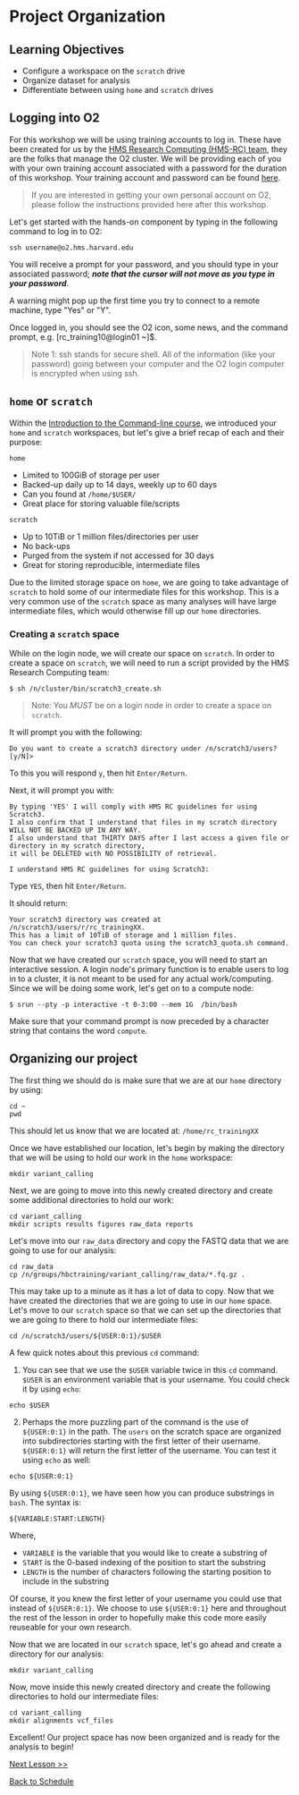 # Project Organization

## Learning Objectives
- Configure a workspace on the `scratch` drive
- Organize dataset for analysis
- Differentiate between using `home` and `scratch` drives

## Logging into O2

For this workshop we will be using training accounts to log in. These have been created for us by the [HMS Research Computing (HMS-RC) team](https://it.hms.harvard.edu/our-services/research-computing), they are the folks that manage the O2 cluster. We will be providing each of you with your own training account associated with a password for the duration of this workshop. Your training account and password can be found [here]().

> If you are interested in getting your own personal account on O2, please follow the instructions provided here after this workshop.

Let's get started with the hands-on component by typing in the following command to log in to O2:

```
ssh username@o2.hms.harvard.edu
```

You will receive a prompt for your password, and you should type in your associated password; ***note that the cursor will not move as you type in your password***.

A warning might pop up the first time you try to connect to a remote machine, type "Yes" or "Y".

Once logged in, you should see the O2 icon, some news, and the command prompt, e.g. [rc_training10@login01 ~]$.

> Note 1: ssh stands for secure shell. All of the information (like your password) going between your computer and the O2 login computer is encrypted when using ssh.

## `home` or `scratch`

Within the [Introduction to the Command-line course](https://hbctraining.github.io/Intro-to-shell-flipped/schedule/), we introduced your `home` and `scratch` workspaces, but let's give a brief recap of each and their purpose:

`home`
 - Limited to 100GiB of storage per user
 - Backed-up daily up to 14 days, weekly up to 60 days
 - Can you found at `/home/$USER/`
 - Great place for storing valuable file/scripts

`scratch`
 - Up to 10TiB or 1 million files/directories per user
 - No back-ups
 - Purged from the system if not accessed for 30 days
 - Great for storing reproducible, intermediate files

Due to the limited storage space on `home`, we are going to take advantage of `scratch` to hold some of our intermediate files for this workshop. This is a very common use of the `scratch` space as many analyses will have large intermediate files, which would otherwise fill up our `home` directories.

### Creating a `scratch` space

While on the login node, we will create our space on `scratch`. In order to create a space on `scratch`, we will need to run a script provided by the HMS Research Computing team:

```
$ sh /n/cluster/bin/scratch3_create.sh
```

> Note: You *MUST* be on a login node in order to create a space on `scratch`.

It will prompt you with the following:

```
Do you want to create a scratch3 directory under /n/scratch3/users? [y/N]> 
```

To this you will respond `y`, then hit `Enter/Return`.


Next, it will prompt you with:

```
By typing 'YES' I will comply with HMS RC guidelines for using Scratch3.
I also confirm that I understand that files in my scratch directory WILL NOT BE BACKED UP IN ANY WAY.
I also understand that THIRTY DAYS after I last access a given file or directory in my scratch directory,
it will be DELETED with NO POSSIBILITY of retrieval.

I understand HMS RC guidelines for using Scratch3: 
```

Type `YES`, then hit `Enter/Return`.

It should return:

```
Your scratch3 directory was created at /n/scratch3/users/r/rc_trainingXX.
This has a limit of 10TiB of storage and 1 million files.
You can check your scratch3 quota using the scratch3_quota.sh command.
```

Now that we have created our `scratch` space, you will need to start an interactive session. A login node's primary function is to enable users to log in to a cluster, it is not meant to be used for any actual work/computing. Since we will be doing some work, let's get on to a compute node:

```
$ srun --pty -p interactive -t 0-3:00 --mem 1G  /bin/bash
````

Make sure that your command prompt is now preceded by a character string that contains the word `compute`.

## Organizing our project

The first thing we should do is make sure that we are at our `home` directory by using:

```
cd ~
pwd
```

This should let us know that we are located at: `/home/rc_trainingXX`

Once we have established our location, let's begin by making the directory that we will be using to hold our work in the `home` workspace:

```
mkdir variant_calling
```

Next, we are going to move into this newly created directory and create some additional directories to hold our work:

```
cd variant_calling
mkdir scripts results figures raw_data reports
```

Let's move into our `raw_data` directory and copy the FASTQ data that we are going to use for our analysis:

```
cd raw_data
cp /n/groups/hbctraining/variant_calling/raw_data/*.fq.gz .
```

This may take up to a minute as it has a lot of data to copy. Now that we have created the directories that we are going to use in our `home` space. Let's move to our `scratch` space so that we can set up the directories that we are going to there to hold our intermediate files:

```
cd /n/scratch3/users/${USER:0:1}/$USER
```

A few quick notes about this previous `cd` command:

1. You can see that we use the `$USER` variable twice in this `cd` command. `$USER` is an environment variable that is your username. You could check it by using `echo`:

```
echo $USER
```

2. Perhaps the more puzzling part of the command is the use of `${USER:0:1}` in the path. The `users` on the scratch space are organized into subdirectories starting with the first letter of their username. `${USER:0:1}` will return the first letter of the username. You can test it using `echo` as well:

```
echo ${USER:0:1}
```

By using `${USER:0:1}`, we have seen how you can produce substrings in `bash`. The syntax is:

```
${VARIABLE:START:LENGTH}
```

Where, 
  - `VARIABLE` is the variable that you would like to create a substring of
  - `START` is the 0-based indexing of the position to start the substring
  - `LENGTH` is the number of characters following the starting position to include in the substring

Of course, it you knew the first letter of your username you could use that instead of `${USER:0:1}`. We choose to use `${USER:0:1}` here and throughout the rest of the lesson in order to hopefully make this code more easily reuseable for your own research.

Now that we are located in our `scratch` space, let's go ahead and create a directory for our analysis:

```
mkdir variant_calling
```

Now, move inside this newly created directory and create the following directories to hold our intermediate files:

```
cd variant_calling
mkdir alignments vcf_files
```

Excellent! Our project space has now been organized and is ready for the analysis to begin!

[Next Lesson >>](03_file_formats.md)

[Back to Schedule](../schedule/README.md)


